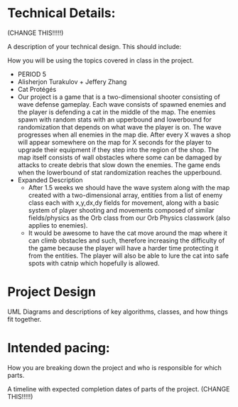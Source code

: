 
# Technical Details:

(CHANGE THIS!!!!!)

A description of your technical design. This should include: 
   
How you will be using the topics covered in class in the project.

- PERIOD 5
- Alisherjon Turakulov + Jeffery Zhang
- Cat Protégés
- Our project is a game that is a two-dimensional shooter consisting of wave defense gameplay. Each wave consists of spawned enemies and the player is defending a cat in the middle of the map. The enemies spawn with random stats with an upperbound and lowerbound for randomization that depends on what wave the player is on. The wave progresses when all enemies in the map die. After every X waves a shop will appear somewhere on the map for X seconds for the player to upgrade their equipment if they step into the region of the shop. The map itself consists of wall obstacles where some can be damaged by attacks to create debris that slow down the enemies. The game ends when the lowerbound of stat randomization reaches the upperbound.
- Expanded Description
   - After 1.5 weeks we should have the wave system along with the map created with a two-dimensional array, entities from a list of enemy class each with x,y,dx,dy fields for movement, along with a basic system of player shooting and movements composed of similar fields/physics as the Orb class from our Orb Physics classwork (also applies to enemies).
   - It would be awesome to have the cat move around the map where it can climb obstacles and such, therefore increasing the difficulty of the game because the player will have a harder time protecting it from the entities. The player will also be able to lure the cat into safe spots with catnip which hopefully is allowed.
     
# Project Design

UML Diagrams and descriptions of key algorithms, classes, and how things fit together.


    
# Intended pacing:

How you are breaking down the project and who is responsible for which parts.

A timeline with expected completion dates of parts of the project. (CHANGE THIS!!!!!)


